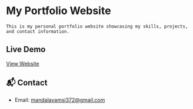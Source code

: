 # My Portfolio Website

    This is my personal portfolio website showcasing my skills, projects, and contact information.

## Live Demo

[View Website](https://vamsim-coder.github.io/MyPortfolio/)


## 📬 Contact

- Email: [mandalavamsi372@gmail.com](mailto:mandalavamsi372@gmail.com) 
